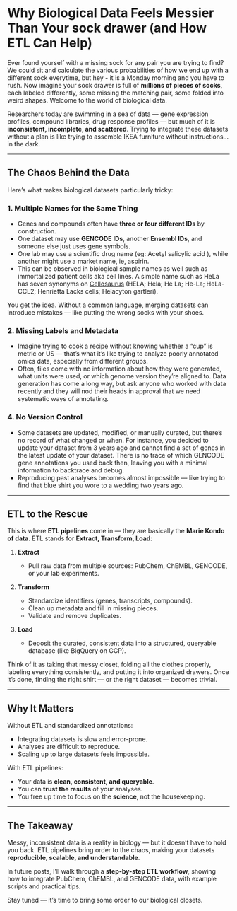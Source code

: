 # Why Biological Data Feels Messier Than Your sock drawer (and How ETL Can Help)

Ever found yourself with a missing sock for any pair you are trying to find? We could sit and calculate the various probabilities of how we end up with a different sock everytime, but hey - it is a Monday morning and you have to rush. Now imagine your sock drawer is full of **millions of pieces of socks**, each labeled differently, some missing the matching pair, some folded into weird shapes. Welcome to the world of biological data.  

Researchers today are swimming in a sea of data — gene expression profiles, compound libraries, drug response profiles — but much of it is **inconsistent, incomplete, and scattered**. Trying to integrate these datasets without a plan is like trying to assemble IKEA furniture without instructions… in the dark.  

---

## The Chaos Behind the Data

Here’s what makes biological datasets particularly tricky:  

### 1. Multiple Names for the Same Thing  
- Genes and compounds often have **three or four different IDs** by construction.  
- One dataset may use **GENCODE IDs**, another **Ensembl IDs**, and someone else just uses gene symbols.  
- One lab may use a scientific drug name (eg: Acetyl salicylic acid ), while another might use a market name, ie, aspirin.
- This can be observed in biological sample names as well such as immortalized patient cells aka cell lines. A simple name such as HeLa has seven synonyms on [Cellosaurus](https://www.cellosaurus.org/CVCL_0030) (HELA; Hela; He La; He-La; HeLa-CCL2; Henrietta Lacks cells; Helacyton gartleri).

You get the idea. Without a common language, merging datasets can introduce mistakes — like putting the wrong socks with your shoes.  

### 2. Missing Labels and Metadata  
- Imagine trying to cook a recipe without knowing whether a “cup” is metric or US — that’s what it’s like trying to analyze poorly annotated omics data, especially from different groups. 
- Often, files come with no information about how they were generated, what units were used, or which genome version they’re aligned to. Data generation has come a long way, but ask anyone who worked with data recently and they will nod their heads in approval that we need systematic ways of annotating.     

### 4. No Version Control  
- Some datasets are updated, modified, or manually curated, but there’s no record of what changed or when. For instance, you decided to update your dataset from 3 years ago and cannot find a set of genes in the latest update of your dataset. There is no trace of which GENCODE gene annotations you used back then, leaving you with a minimal information to backtrace and debug.  
- Reproducing past analyses becomes almost impossible — like trying to find that blue shirt you wore to a wedding two years ago.  

---

## ETL to the Rescue

This is where **ETL pipelines** come in — they are basically the **Marie Kondo of data**. ETL stands for **Extract, Transform, Load**:

1. **Extract**  
   - Pull raw data from multiple sources: PubChem, ChEMBL, GENCODE, or your lab experiments.  

2. **Transform**  
   - Standardize identifiers (genes, transcripts, compounds).  
   - Clean up metadata and fill in missing pieces.  
   - Validate and remove duplicates.  

3. **Load**  
   - Deposit the curated, consistent data into a structured, queryable database (like BigQuery on GCP).  

Think of it as taking that messy closet, folding all the clothes properly, labeling everything consistently, and putting it into organized drawers. Once it’s done, finding the right shirt — or the right dataset — becomes trivial.  

---

## Why It Matters

Without ETL and standardized annotations:  
- Integrating datasets is slow and error-prone.  
- Analyses are difficult to reproduce.  
- Scaling up to large datasets feels impossible.  

With ETL pipelines:  
- Your data is **clean, consistent, and queryable**.  
- You can **trust the results** of your analyses.  
- You free up time to focus on the **science**, not the housekeeping.  

---

## The Takeaway

Messy, inconsistent data is a reality in biology — but it doesn’t have to hold you back. ETL pipelines bring order to the chaos, making your datasets **reproducible, scalable, and understandable**.  

In future posts, I’ll walk through a **step-by-step ETL workflow**, showing how to integrate PubChem, ChEMBL, and GENCODE data, with example scripts and practical tips.  

Stay tuned — it’s time to bring some order to our biological closets.  